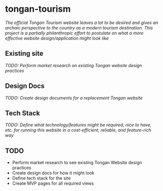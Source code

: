 # tongan-tourism
 
 _The official Tongan Tourism website leaves a lot to be desired and gives an archaic perspective to the country as a modern tourism destination. This project is a partially philanthropic effort to postulate on what a more effective website design/application might look like_

 ## Existing site

_TODO: Perform market research on existing Tongan website design practices_

 ## Design Docs

_TODO: Create design documents for a replacement Tongan website_

 ## Tech Stack

 _TODO: Define what technology/features might be required, nice to have, etc. for running this website in a cost-efficient, reliable, and feature-rich way_

## TODO

- Perform market research to see existing Tongan Website design practices
- Create design docs for how it might look
- Define tech stack for the site
- Create MVP pages for all required views